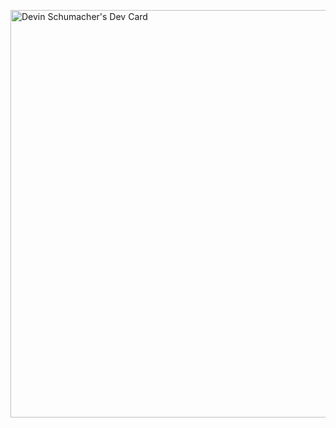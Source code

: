 <a href="https://app.daily.dev/devinschumacher"><img src="https://api.daily.dev/devcards/v2/9YXht3gnMZrma4NV2nm2n.png?type=wide&r=ibt" width="652" alt="Devin Schumacher's Dev Card"/></a>
